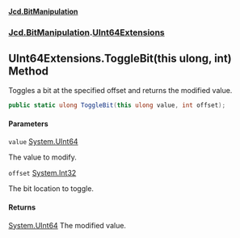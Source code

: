 #### [Jcd.BitManipulation](index.md 'index')
### [Jcd.BitManipulation](Jcd.BitManipulation.md 'Jcd.BitManipulation').[UInt64Extensions](Jcd.BitManipulation.UInt64Extensions.md 'Jcd.BitManipulation.UInt64Extensions')

## UInt64Extensions.ToggleBit(this ulong, int) Method

Toggles a bit at the specified offset and returns the modified value.

```csharp
public static ulong ToggleBit(this ulong value, int offset);
```
#### Parameters

<a name='Jcd.BitManipulation.UInt64Extensions.ToggleBit(thisulong,int).value'></a>

`value` [System.UInt64](https://docs.microsoft.com/en-us/dotnet/api/System.UInt64 'System.UInt64')

The value to modify.

<a name='Jcd.BitManipulation.UInt64Extensions.ToggleBit(thisulong,int).offset'></a>

`offset` [System.Int32](https://docs.microsoft.com/en-us/dotnet/api/System.Int32 'System.Int32')

The bit location to toggle.

#### Returns
[System.UInt64](https://docs.microsoft.com/en-us/dotnet/api/System.UInt64 'System.UInt64')
The modified value.